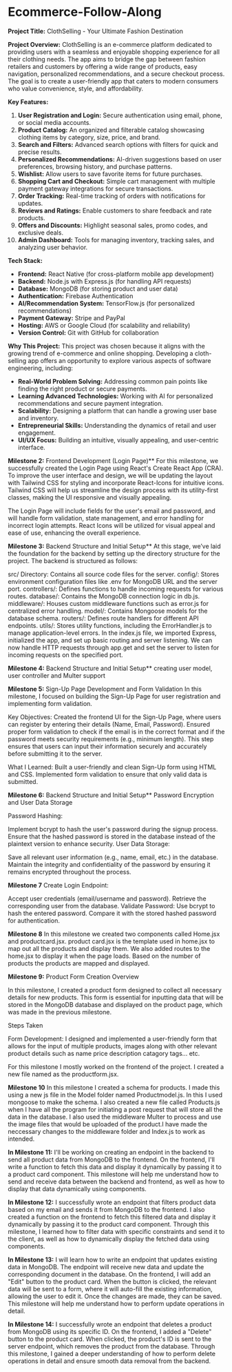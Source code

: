 # Ecommerce-Follow-Along
**Project Title:** ClothSelling - Your Ultimate Fashion Destination

**Project Overview:**
ClothSelling is an e-commerce platform dedicated to providing users with a seamless and enjoyable shopping experience for all their clothing needs. The app aims to bridge the gap between fashion retailers and customers by offering a wide range of products, easy navigation, personalized recommendations, and a secure checkout process. The goal is to create a user-friendly app that caters to modern consumers who value convenience, style, and affordability.

**Key Features:**
1. **User Registration and Login:** Secure authentication using email, phone, or social media accounts.
2. **Product Catalog:** An organized and filterable catalog showcasing clothing items by category, size, price, and brand.
3. **Search and Filters:** Advanced search options with filters for quick and precise results.
4. **Personalized Recommendations:** AI-driven suggestions based on user preferences, browsing history, and purchase patterns.
5. **Wishlist:** Allow users to save favorite items for future purchases.
6. **Shopping Cart and Checkout:** Simple cart management with multiple payment gateway integrations for secure transactions.
7. **Order Tracking:** Real-time tracking of orders with notifications for updates.
8. **Reviews and Ratings:** Enable customers to share feedback and rate products.
9. **Offers and Discounts:** Highlight seasonal sales, promo codes, and exclusive deals.
10. **Admin Dashboard:** Tools for managing inventory, tracking sales, and analyzing user behavior.

**Tech Stack:**
- **Frontend:** React Native (for cross-platform mobile app development)
- **Backend:** Node.js with Express.js (for handling API requests)
- **Database:** MongoDB (for storing product and user data)
- **Authentication:** Firebase Authentication
- **AI/Recommendation System:** TensorFlow.js (for personalized recommendations)
- **Payment Gateway:** Stripe and PayPal
- **Hosting:** AWS or Google Cloud (for scalability and reliability)
- **Version Control:** Git with GitHub for collaboration

**Why This Project:**
This project was chosen because it aligns with the growing trend of e-commerce and online shopping. Developing a cloth-selling app offers an opportunity to explore various aspects of software engineering, including:
- **Real-World Problem Solving:** Addressing common pain points like finding the right product or secure payments.
- **Learning Advanced Technologies:** Working with AI for personalized recommendations and secure payment integration.
- **Scalability:** Designing a platform that can handle a growing user base and inventory.
- **Entrepreneurial Skills:** Understanding the dynamics of retail and user engagement.
- **UI/UX Focus:** Building an intuitive, visually appealing, and user-centric interface.


**Milestone 2:** Frontend Development (Login Page)**
For this milestone, we successfully created the Login Page using React's Create React App (CRA). To improve the user interface and design, we will be updating the layout with Tailwind CSS for styling and incorporate React-Icons for intuitive icons. Tailwind CSS will help us streamline the design process with its utility-first classes, making the UI responsive and visually appealing.

The Login Page will include fields for the user's email and password, and will handle form validation, state management, and error handling for incorrect login attempts. React Icons will be utilized for visual appeal and ease of use, enhancing the overall experience.

**Milestone 3:** Backend Structure and Initial Setup**
At this stage, we’ve laid the foundation for the backend by setting up the directory structure for the project. The backend is structured as follows:

src/ Directory: Contains all source code files for the server.
config/: Stores environment configuration files like .env for MongoDB URL and the server port.
controllers/: Defines functions to handle incoming requests for various routes.
database/: Contains the MongoDB connection logic in db.js.
middleware/: Houses custom middleware functions such as error.js for centralized error handling.
model/: Contains Mongoose models for the database schema.
routers/: Defines route handlers for different API endpoints.
utils/: Stores utility functions, including the ErrorHandler.js to manage application-level errors.
In the index.js file, we imported Express, initialized the app, and set up basic routing and server listening. We can now handle HTTP requests through app.get and set the server to listen for incoming requests on the specified port.

**Milestone 4:** Backend Structure and Initial Setup**
creating user model, user controller and Multer support

 **Milestone 5:** Sign-Up Page Development and Form Validation
In this milestone, I focused on building the Sign-Up Page for user registration and implementing form validation.

Key Objectives:
Created the frontend UI for the Sign-Up Page, where users can register by entering their details (Name, Email, Password).
Ensured proper form validation to check if the email is in the correct format and if the password meets security requirements (e.g., minimum length).
This step ensures that users can input their information securely and accurately before submitting it to the server.

What I Learned:
Built a user-friendly and clean Sign-Up form using HTML and CSS.
Implemented form validation to ensure that only valid data is submitted.

**Milestone 6:** Backend Structure and Initial Setup** Password Encryption and User Data Storage

Password Hashing:

Implement bcrypt to hash the user's password during the signup process. Ensure that the hashed password is stored in the database instead of the plaintext version to enhance security. User Data Storage:

Save all relevant user information (e.g., name, email, etc.) in the database. Maintain the integrity and confidentiality of the password by ensuring it remains encrypted throughout the process.

**Milestone 7**
Create Login Endpoint:

Accept user credentials (email/username and password). Retrieve the corresponding user from the database. Validate Password:
Use bcrypt to hash the entered password. Compare it with the stored hashed password for authentication.

**Milestone 8**
In this milestone we created two components called Home.jsx and productcard.jsx. product card.jsx is the template used in home.jsx to map out all the products and display them. We also added routes to the home.jsx to display it when the page loads. Based on the number of products the products are mapped and displayed.

**Milestone 9:** Product Form Creation
Overview

In this milestone, I created a product form designed to collect all necessary details for new products. This form is essential for inputting data that will be stored in the MongoDB database and displayed on the product page, which was made in the previous milestone.

Steps Taken

Form Development: I designed and implemented a user-friendly form that allows for the input of multiple products, images along with other relevant product details such as name price description catagory tags... etc.

For this milestone I mostly worked on the frontend of the project. I created a new file named as the productform.jsx.

**Milestone 10**
In this milestone I created a schema for products. I made this using a new js file in the Model folder named Productmodel.js. In this I used mongoose to make the schema. I also created a new file called Products.js when I have all the program for initiating a post request that will store all the data in the database. I also used the middleware Multer to process and use the image files that would be uploaded of the product.I have made the neccessary changes to the middleware folder and Index.js to work as intended.

**In Milestone 11:**
I'll be working on creating an endpoint in the backend to send all product data from MongoDB to the frontend. On the frontend, I'll write a function to fetch this data and display it dynamically by passing it to a product card component. This milestone will help me understand how to send and receive data between the backend and frontend, as well as how to display that data dynamically using components.

**In Milestone 12:**
I successfully wrote an endpoint that filters product data based on my email and sends it from MongoDB to the frontend. I also created a function on the frontend to fetch this filtered data and display it dynamically by passing it to the product card component. Through this milestone, I learned how to filter data with specific constraints and send it to the client, as well as how to dynamically display the fetched data using components.

**In Milestone 13:**
I will learn how to write an endpoint that updates existing data in MongoDB. The endpoint will receive new data and update the corresponding document in the database. On the frontend, I will add an "Edit" button to the product card. When the button is clicked, the relevant data will be sent to a form, where it will auto-fill the existing information, allowing the user to edit it. Once the changes are made, they can be saved. This milestone will help me understand how to perform update operations in detail. 

**In Milestone 14:**
I successfully wrote an endpoint that deletes a product from MongoDB using its specific ID. On the frontend, I added a "Delete" button to the product card. When clicked, the product's ID is sent to the server endpoint, which removes the product from the database. Through this milestone, I gained a deeper understanding of how to perform delete operations in detail and ensure smooth data removal from the backend.

